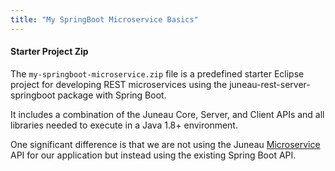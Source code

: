 ```yaml
---
title: "My SpringBoot Microservice Basics"
---
```


#### Starter Project Zip

The `my-springboot-microservice.zip` file is a predefined starter Eclipse project for developing REST microservices
using the juneau-rest-server-springboot package with Spring Boot.

It includes a combination of the Juneau Core, Server, and Client APIs and all libraries needed to execute in a Java 1.8+
environment.

One significant difference is that we are not using the Juneau [Microservice]({{API_DOCS}}/org/apache/juneau/microservice/Microservice.html) API for our application but instead using the existing Spring Boot API.
